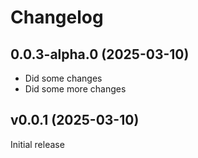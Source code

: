 # Changelog

<!--
    Placeholder for the next version (at the beginning of the line):
    ## **WORK IN PROGRESS**
-->
## 0.0.3-alpha.0 (2025-03-10)

-   Did some changes
-   Did some more changes

## v0.0.1 (2025-03-10)

Initial release